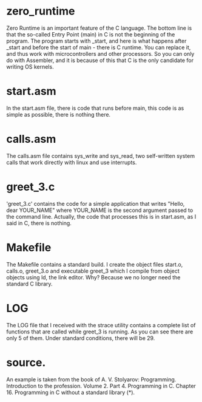 # zero_runtime
Zero Runtime is an important feature of the C language.
The bottom line is that the so-called Entry Point (main) in C is not 
the beginning of the program. The program starts with _start, and here is 
what happens after _start and before the start of main - there is C runtime. 
You can replace it, and thus work with microcontrollers and other processors. 
So you can only do with Assembler, and it is because of this that C is the 
only candidate for writing OS kernels.

# start.asm
In the start.asm file, there is code that runs before main, 
this code is as simple as possible, there is nothing there.

# calls.asm
The calls.asm file contains sys_write and sys_read, 
two self-written system calls that work directly
with linux and use interrupts.

# greet_3.c
'greet_3.c' contains the code for a simple application that writes 
"Hello, dear YOUR_NAME" where YOUR_NAME is the second argument passed 
to the command line. Actually, the code that processes this is in start.asm, 
as I said in C, there is nothing.

# Makefile
The Makefile contains a standard build. 
I create the object files start.o, calls.o, greet_3.o and 
executable greet_3 which I compile from object objects 
using ld, the link editor. Why? Because we no longer need the standard C library.

# LOG
The LOG file that I received with the strace utility 
contains a complete list of functions that are called while greet_3 is running.
As you can see there are only 5 of them.
Under standard conditions, there will be 29.

# source.
An example is taken from the book of 
A. V. Stolyarov: Programming. Introduction to the profession. 
Volume 2. Part 4. Programming in C. 
Chapter 16. Programming in C without a standard library (*).
